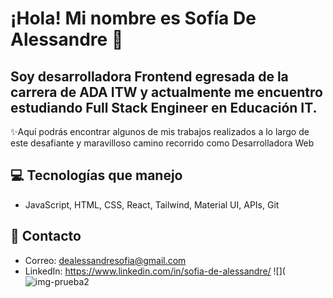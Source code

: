 # ¡Hola! Mi nombre es Sofía De Alessandre 🚀

## Soy desarrolladora Frontend egresada de la carrera de ADA ITW y actualmente me encuentro estudiando Full Stack Engineer en Educación IT.

✨Aquí podrás encontrar algunos de mis trabajos realizados a lo largo de este desafiante y maravilloso camino recorrido como Desarrolladora Web

## 💻 Tecnologías que manejo
- JavaScript, HTML, CSS, React, Tailwind, Material UI, APIs, Git

## 📩 Contacto
- Correo: dealessandresofia@gmail.com
- LinkedIn: https://www.linkedin.com/in/sofia-de-alessandre/
![](![img-prueba2](https://github.com/user-attachments/assets/841acc53-0998-434d-8f3c-8e5e1774bee8)
